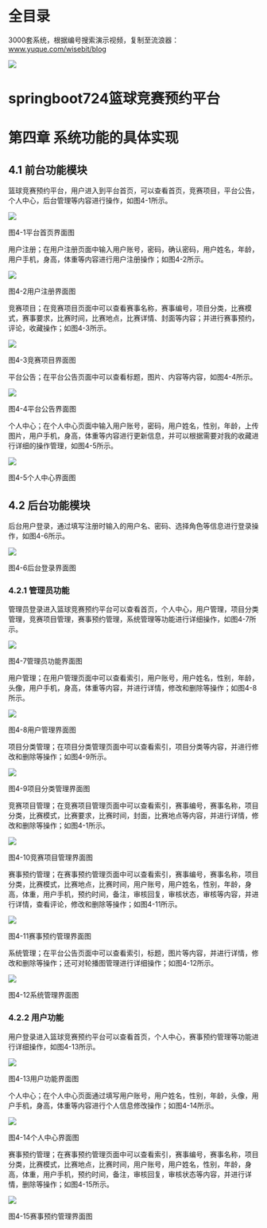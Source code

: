 # 全目录

3000套系统，根据编号搜索演示视频，复制至流浪器：www.yuque.com/wisebit/blog


![](https://bitwise.oss-cn-heyuan.aliyuncs.com/2024/11/06/qq_wechat.png)
# springboot724篮球竞赛预约平台
# 第四章  系统功能的具体实现
## 4.1  前台功能模块
篮球竞赛预约平台，用户进入到平台首页，可以查看首页，竞赛项目，平台公告，个人中心，后台管理等内容进行操作，如图4-1所示。

![](/md/blog.013.jpeg)

图4-1平台首页界面图

用户注册；在用户注册页面中输入用户账号，密码，确认密码，用户姓名，年龄，用户手机，身高，体重等内容进行用户注册操作；如图4-2所示。

![](/md/blog.014.png)

图4-2用户注册界面图

竞赛项目；在竞赛项目页面中可以查看赛事名称，赛事编号，项目分类，比赛模式，赛事要求，比赛时间，比赛地点，比赛详情、封面等内容；并进行赛事预约，评论，收藏操作；如图4-3所示。

![](/md/blog.015.png)

图4-3竞赛项目界面图

平台公告；在平台公告页面中可以查看标题，图片、内容等内容，如图4-4所示。

![](/md/blog.016.png)

图4-4平台公告界面图

个人中心；在个人中心页面中输入用户账号，密码，用户姓名，性别，年龄，上传图片，用户手机，身高，体重等内容进行更新信息，并可以根据需要对我的收藏进行详细的操作管理，如图4-5所示。

![](/md/blog.017.png)

图4-5个人中心界面图

## 4.2  后台功能模块
后台用户登录，通过填写注册时输入的用户名、密码、选择角色等信息进行登录操作，如图4-6所示。

![](/md/blog.018.png)

图4-6后台登录界面图

### 4.2.1  管理员功能
管理员登录进入篮球竞赛预约平台可以查看首页，个人中心，用户管理，项目分类管理，竞赛项目管理，赛事预约管理，系统管理等功能进行详细操作，如图4-7所示。

![](/md/blog.019.png)

图4-7管理员功能界面图

用户管理；在用户管理页面中可以查看索引，用户账号，用户姓名，性别，年龄，头像，用户手机，身高，体重等内容，并进行详情，修改和删除等操作；如图4-8所示。

![](/md/blog.020.png)

图4-8用户管理界面图

项目分类管理；在项目分类管理页面中可以查看索引，项目分类等内容，并进行修改和删除等操作；如图4-9所示。

![](/md/blog.021.png)

图4-9项目分类管理界面图

竞赛项目管理；在竞赛项目管理页面中可以查看索引，赛事编号，赛事名称，项目分类，比赛模式，比赛要求，比赛时间，封面，比赛地点等内容，并进行详情，修改和删除等操作；如图4-1所示。

![](/md/blog.022.png)

图4-10竞赛项目管理界面图

赛事预约管理；在赛事预约管理页面中可以查看索引，赛事编号，赛事名称，项目分类，比赛模式，比赛地点，比赛时间，用户账号，用户姓名，性别，年龄，身高，体重，用户手机，预约时间，备注，审核回复，审核状态，审核等内容，并进行详情，查看评论，修改和删除等操作；如图4-11所示。

![](/md/blog.023.png)

图4-11赛事预约管理界面图

系统管理；在平台公告页面中可以查看索引，标题，图片等内容，并进行详情，修改和删除等操作；还可对轮播图管理进行详细操作；如图4-12所示。

![](/md/blog.024.png)

图4-12系统管理界面图

### 4.2.2 用户功能
用户登录进入篮球竞赛预约平台可以查看首页，个人中心，赛事预约管理等功能进行详细操作，如图4-13所示。

![](/md/blog.025.png)

图4-13用户功能界面图

个人中心；在个人中心页面通过填写用户账号，用户姓名，性别，年龄，头像，用户手机，身高，体重等内容进行个人信息修改操作；如图4-14所示。

![](/md/blog.026.png)

图4-14个人中心界面图

赛事预约管理；在赛事预约管理页面中可以查看索引，赛事编号，赛事名称，项目分类，比赛模式，比赛地点，比赛时间，用户账号，用户姓名，性别，年龄，身高，体重，用户手机，预约时间，备注，审核回复，审核状态等内容，并进行详情，删除等操作；如图4-15所示。

![](/md/blog.027.png)

图4-15赛事预约管理界面图





































